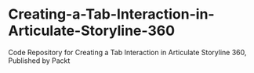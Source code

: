 # Creating-a-Tab-Interaction-in-Articulate-Storyline-360
Code Repository for Creating a Tab Interaction in Articulate Storyline 360, Published by Packt
